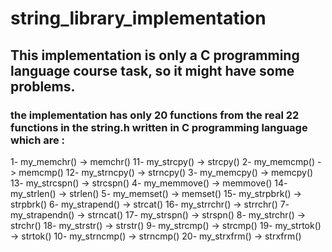 # string_library_implementation
## This implementation is only a C programming language course task, so it might have some problems.
### the implementation has only 20 functions from the real 22 functions in the string.h written in C programming language which are :

  1- my_memchr() -> memchr()                    11- my_strcpy() -> strcpy()
  2- my_memcmp() -> memcmp()                    12- my_strncpy() -> strncpy()
  3- my_memcpy() -> memcpy()                    13- my_strcspn() -> strcspn()
  4- my_memmove() -> memmove()                  14- my_strlen() -> strlen()
  5- my_memset() -> memset()                    15- my_strpbrk() -> strpbrk()
  6- my_strapend() -> strcat()                  16- my_strrchr() -> strrchr()
  7- my_strapendn() -> strncat()                17- my_strspn() -> strspn()
  8- my_strchr() -> strchr()                    18- my_strstr() -> strstr()
  9- my_strcmp() -> strcmp()                    19- my_strtok() -> strtok()
  10- my_strncmp() -> strncmp()                 20- my_strxfrm() -> strxfrm()

